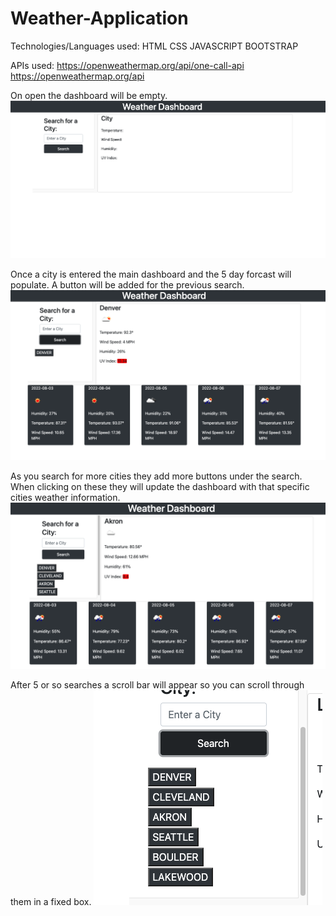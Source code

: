 # Weather-Application

Technologies/Languages used:
HTML
CSS
JAVASCRIPT
BOOTSTRAP

APIs used:
https://openweathermap.org/api/one-call-api
https://openweathermap.org/api



On open the dashboard will be empty. 
![Getting Started](./assets/images/start.png)

Once a city is entered the main dashboard and the 5 day forcast will populate. A button will be added for the previous search.
![Getting Started](./assets/images/1search.png)

As you search for more cities they add more buttons under the search. When clicking on these they will update the dashboard with that specific cities weather information.
![Getting Started](./assets/images/couplesearches.png)

After 5 or so searches a scroll bar will appear so you can scroll through them in a fixed box.
![Getting Started](./assets/images/scroll.png)


